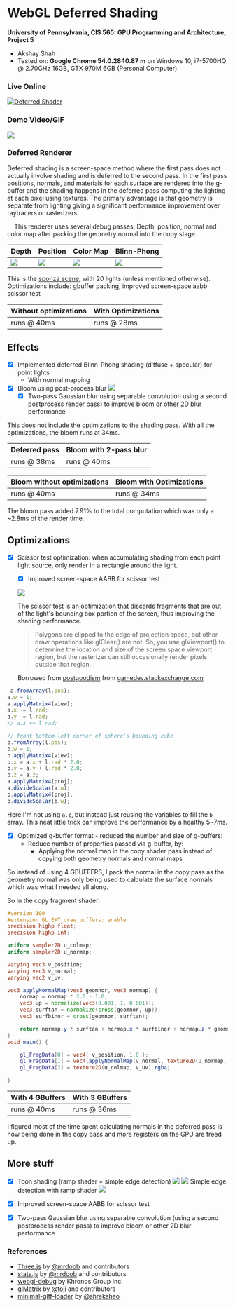 WebGL Deferred Shading
======================

**University of Pennsylvania, CIS 565: GPU Programming and Architecture, Project 5**

* Akshay Shah
* Tested on: **Google Chrome 54.0.2840.87 m** on Windows 10, i7-5700HQ @ 2.70GHz 16GB, GTX 970M 6GB (Personal Computer)

### Live Online

[![Deferred Shader](img/deferred_shader.PNG)](https://aksris.github.io/Project5-WebGL-Deferred-Shading-with-glTF/)

### Demo Video/GIF

[![](img/bloom.PNG)](https://vimeo.com/190890932)

### Deferred Renderer

Deferred shading is a screen-space method where the first pass does not actually involve shading and is deferred to the second pass. In the first pass positions, normals, and materials for each surface are rendered into the  g-buffer and the shading happens in the deferred pass computing the lighting at each pixel using textures. The primary advantage is that geometry is separate from lighting giving a significant performance improvement over raytracers or rasterizers.

&nbsp;&nbsp;&nbsp;&nbsp;This renderer uses several debug passes: Depth, position, normal and color map after packing the geometry normal into the copy stage.

| Depth | Position | Color Map | Blinn-Phong |
| ----- | -------- | --------- | ----------- |
| ![](img/depth.PNG) | ![](img/position.PNG) | ![](img/colormap.PNG) | ![](img/blinnphong.PNG) |

This is the [sponza scene](http://graphics.cs.williams.edu/data/meshes.xml), with 20 lights (unless mentioned otherwise).
Optimizations include: gbuffer packing, improved screen-space aabb scissor test

| Without optimizations | With Optimizations |
| --------------------- | ------------------ |
| runs @ 40ms | runs @ 28ms |

Effects
-------

- [x] Implemented deferred Blinn-Phong shading (diffuse + specular) for point lights
  - With normal mapping
- [x] Bloom using post-process blur
[![](img/bloom.PNG)](https://vimeo.com/190890932)
  - [x] Two-pass Gaussian blur using separable convolution using a second postprocess render pass) to improve bloom or other 2D blur performance

This does not include the optimizations to the shading pass. With all the optimizations, the bloom runs at 34ms.

| Deferred pass | Bloom with 2-pass blur |
| ------------- | ---------------------- |
| runs @ 38ms | runs @ 40ms |

| Bloom without optimizations | Bloom with Optimizations |
| --------------------------- | ------------------------ |
| runs @ 40ms | runs @ 34ms |

  The bloom pass added 7.91% to the total computation which was only a ~2.8ms of the render time.

Optimizations
-------------

- [x] Scissor test optimization: when accumulating shading from each point light source, only   render in a rectangle around the light.
  - [x] Improved screen-space AABB for scissor test

  ![](img/scissor_debug.PNG)

  The scissor test is an optimization that discards fragments that are out of the light's bounding box portion of the screen, thus improving the shading performance.

  > Polygons are clipped to the edge of projection space, but other draw operations like glClear() are not. So, you use glViewport() to determine the location and size of the screen space viewport region, but the rasterizer can still occasionally render pixels outside that region.

  Borrowed from [postgoodism](http://gamedev.stackexchange.com/users/19286/postgoodism) from [gamedev.stackexchange.com](http://gamedev.stackexchange.com/questions/40704/what-is-the-purpose-of-glscissor)

```javascript
 a.fromArray(l.pos);
a.w = 1;
a.applyMatrix4(view);
a.x -= l.rad;
a.y -= l.rad;
// a.z += l.rad;

// front bottom-left corner of sphere's bounding cube
b.fromArray(l.pos);
b.w = 1;
b.applyMatrix4(view);
b.x = a.x + l.rad * 2.0;
b.y = a.y + l.rad * 2.0;
b.z = a.z;
a.applyMatrix4(proj);
a.divideScalar(a.w);
b.applyMatrix4(proj);
b.divideScalar(b.w);
```

Here I'm not using `a.z`, but instead just reusing the variables to fill the `b` array. This neat little trick can improve the performance by a healthy 5~7ms.

- [x] Optimized g-buffer format - reduced the number and size of g-buffers:
  - Reduce number of properties passed via g-buffer, by:
    - Applying the normal map in the copy shader pass instead of copying both geometry normals and normal maps

So instead of using 4 GBUFFERS, I pack the normal in the copy pass as the geometry normal was only being used to calculate the surface normals which was what I needed all along.

So in the copy fragment shader:

```glsl
#version 100
#extension GL_EXT_draw_buffers: enable
precision highp float;
precision highp int;

uniform sampler2D u_colmap;
uniform sampler2D u_normap;

varying vec3 v_position;
varying vec3 v_normal;
varying vec2 v_uv;

vec3 applyNormalMap(vec3 geomnor, vec3 normap) {
    normap = normap * 2.0 - 1.0;
    vec3 up = normalize(vec3(0.001, 1, 0.001));
    vec3 surftan = normalize(cross(geomnor, up));
    vec3 surfbinor = cross(geomnor, surftan);

    return normap.y * surftan + normap.x * surfbinor + normap.z * geomnor;
}
void main() {

    gl_FragData[0] = vec4( v_position, 1.0 );
    gl_FragData[1] = vec4(applyNormalMap(v_normal, texture2D(u_normap, v_uv).rgb), 1.0);
    gl_FragData[2] = texture2D(u_colmap, v_uv).rgba;

}

```

| With 4 GBuffers | With 3 GBuffers |
| --------------- | --------------- |
| runs @ 40ms | runs @ 36ms |

I figured most of the time spent calculating normals in the deferred pass is now being done in the copy pass and more registers on the GPU are freed up.

More stuff
-----------

- [x] Toon shading (ramp shader + simple edge detection)
![](img/toon.png)
![](img/toon2edit.PNG)
Simple edge detection with ramp shader
![](img/toon2edge.PNG)

- [x] Improved screen-space AABB for scissor test
- [x] Two-pass Gaussian blur using separable convolution (using a second postprocess render pass) to improve bloom or other 2D blur performance

### References

* [Three.js](https://github.com/mrdoob/three.js) by [@mrdoob](https://github.com/mrdoob) and contributors
* [stats.js](https://github.com/mrdoob/stats.js) by [@mrdoob](https://github.com/mrdoob) and contributors
* [webgl-debug](https://github.com/KhronosGroup/WebGLDeveloperTools) by Khronos Group Inc.
* [glMatrix](https://github.com/toji/gl-matrix) by [@toji](https://github.com/toji) and contributors
* [minimal-gltf-loader](https://github.com/shrekshao/minimal-gltf-loader) by [@shrekshao](https://github.com/shrekshao)
